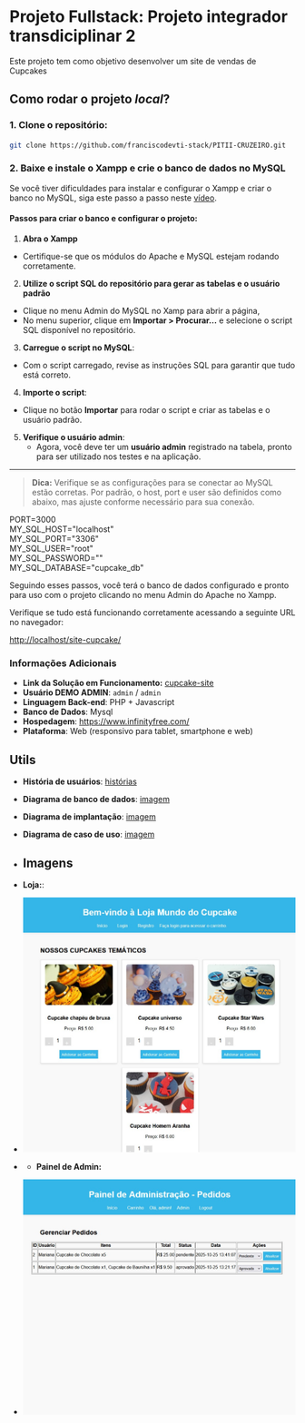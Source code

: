 # Projeto Fullstack: Projeto integrador transdiciplinar 2

Este projeto tem como objetivo desenvolver um site de vendas de Cupcakes

## Como rodar o projeto *local*?

### 1. **Clone o repositório:**
~~~sh
git clone https://github.com/franciscodevti-stack/PITII-CRUZEIRO.git
~~~

### 2. **Baixe e instale o Xampp e crie o banco de dados no MySQL**

Se você tiver dificuldades para instalar e configurar o Xampp e criar o banco no MySQL, siga este passo a passo neste [vídeo](https://www.youtube.com/watch?v=y-EAlMQs29E).


#### **Passos para criar o banco e configurar o projeto:**

1. **Abra o Xampp**
  - Certifique-se que os módulos do Apache e MySQL estejam rodando corretamente.

2. **Utilize o script SQL do repositório para gerar as tabelas e o usuário padrão**
  - Clique no menu Admin do MySQL no Xamp para abrir a página,
  - No menu superior, clique em **Importar > Procurar...** e selecione o script SQL disponível no repositório.

3. **Carregue o script no MySQL**:
  - Com o script carregado, revise as instruções SQL para garantir que tudo está correto.

4. **Importe o script**:
  - Clique no botão **Importar** para rodar o script e criar as tabelas e o usuário padrão.

5. **Verifique o usuário admin**:
   - Agora, você deve ter um **usuário admin** registrado na tabela, pronto para ser utilizado nos testes e na aplicação.

---

> **Dica:** Verifique se as configurações para se conectar ao MySQL estão corretas. Por padrão, o host, port e user são definidos como abaixo, mas ajuste conforme necessário para sua conexão.

PORT=3000  
MY_SQL_HOST="localhost"  
MY_SQL_PORT="3306"  
MY_SQL_USER="root"  
MY_SQL_PASSWORD=""  
MY_SQL_DATABASE="cupcake_db"

Seguindo esses passos, você terá o banco de dados configurado e pronto para uso com o projeto clicando no menu Admin do Apache no Xampp.

Verifique se tudo está funcionando corretamente acessando a seguinte URL no navegador:

<http://localhost/site-cupcake/>

### Informações Adicionais

- **Link da Solução em Funcionamento:** [cupcake-site](https://mundodocupcake.ct.ws/)
- **Usuário DEMO ADMIN**: `admin` / `admin`
- **Linguagem Back-end**: PHP + Javascript
- **Banco de Dados**: Mysql
- **Hospedagem**: https://www.infinityfree.com/
- **Plataforma**: Web (responsivo para tablet, smartphone e web)

## Utils

- **História de usuários**: [histórias](./documentacoes/historia_de_usuario.pdf)
- **Diagrama de banco de dados**: [imagem](./Documentos/diagrama_de_banco_de_dados.jpg)
- **Diagrama de implantação**: [imagem](./Documentos/diagrama_de_implantacao.jpg)
- **Diagrama de caso de uso**: [imagem](./Documentos/caso_de_uso.jpg)

- ## Imagens

- **Loja:**:
- ![Loja](./Documentos/loja.jpg)

- - **Painel de Admin:**
- ![Painel de Admin](./Documentos/admin.jpg)
